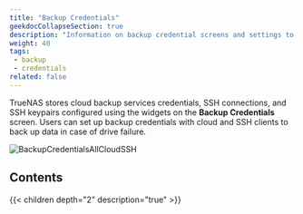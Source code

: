 ```yaml
---
title: "Backup Credentials"
geekdocCollapseSection: true
description: "Information on backup credential screens and settings to integrate TrueNAS SCALE with cloud storage providers by setting up SSH connections and keypairs."
weight: 40
tags:
 - backup
 - credentials
related: false
---
```


TrueNAS stores cloud backup services credentials, SSH connections, and SSH keypairs configured using the widgets on the **Backup Credentials** screen.
Users can set up backup credentials with cloud and SSH clients to back up data in case of drive failure.

![BackupCredentialsAllCloudSSH](/images/SCALE/Credentials/BackupCredentialsAllCloudSSH.png "Backup Credentials Screen")

## Contents

{{< children depth="2" description="true" >}}
